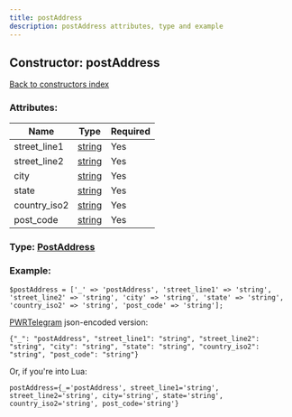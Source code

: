 ```yaml
---
title: postAddress
description: postAddress attributes, type and example
---
```

## Constructor: postAddress  
[Back to constructors index](index.md)



### Attributes:

| Name     |    Type       | Required |
|----------|---------------|----------|
|street\_line1|[string](../types/string.md) | Yes|
|street\_line2|[string](../types/string.md) | Yes|
|city|[string](../types/string.md) | Yes|
|state|[string](../types/string.md) | Yes|
|country\_iso2|[string](../types/string.md) | Yes|
|post\_code|[string](../types/string.md) | Yes|



### Type: [PostAddress](../types/PostAddress.md)


### Example:

```
$postAddress = ['_' => 'postAddress', 'street_line1' => 'string', 'street_line2' => 'string', 'city' => 'string', 'state' => 'string', 'country_iso2' => 'string', 'post_code' => 'string'];
```  

[PWRTelegram](https://pwrtelegram.xyz) json-encoded version:

```
{"_": "postAddress", "street_line1": "string", "street_line2": "string", "city": "string", "state": "string", "country_iso2": "string", "post_code": "string"}
```


Or, if you're into Lua:  


```
postAddress={_='postAddress', street_line1='string', street_line2='string', city='string', state='string', country_iso2='string', post_code='string'}

```


